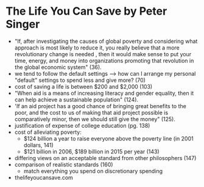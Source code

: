
# The Life You Can Save by Peter Singer

* "If, after investigating the causes of global poverty and considering what approach is most likely to reduce it, you really believe that a more revolutionary change is needed , then it would make sense to put your time, energy, and money into organizations promoting that revolution in the global economic system" (36).
* we tend to follow the default settings --> how can I arrange my personal "default" settings to spend less and give more? (70)
* cost of saving a life is between $200 and $2,000 (103)
* "When aid is a means of increasing literacy and gender equality, then it can help achieve a sustainable population" (124). 
* 'If an aid project has a good chance of bringing great benefits to the poor, and the cost to us of making that aid project possible is comparatively minor, then we should still give the money" (125).
* justification of expense of college education (pg. 138)
* cost of alleviating poverty:
    * $124 billion a year to raise everyone above the poverty line (in 2001 dollars, 141)
    * $121 billion in 2006, $189 billion in 2015 per year (143)
* differing views on an acceptable standard from other philosophers (147)
* comparison of realistic standards (160)
    * match everything you spend on discretionary spending
* thelifeyoucansave.com


